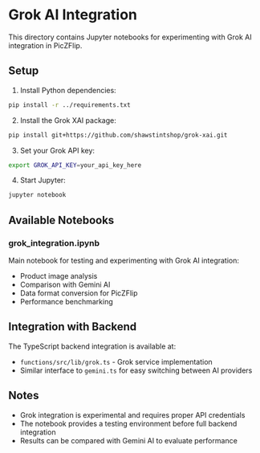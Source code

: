 # Grok AI Integration

This directory contains Jupyter notebooks for experimenting with Grok AI integration in PicZFlip.

## Setup

1. Install Python dependencies:
```bash
pip install -r ../requirements.txt
```

2. Install the Grok XAI package:
```bash
pip install git+https://github.com/shawstintshop/grok-xai.git
```

3. Set your Grok API key:
```bash
export GROK_API_KEY=your_api_key_here
```

4. Start Jupyter:
```bash
jupyter notebook
```

## Available Notebooks

### grok_integration.ipynb
Main notebook for testing and experimenting with Grok AI integration:
- Product image analysis
- Comparison with Gemini AI
- Data format conversion for PicZFlip
- Performance benchmarking

## Integration with Backend

The TypeScript backend integration is available at:
- `functions/src/lib/grok.ts` - Grok service implementation
- Similar interface to `gemini.ts` for easy switching between AI providers

## Notes

- Grok integration is experimental and requires proper API credentials
- The notebook provides a testing environment before full backend integration
- Results can be compared with Gemini AI to evaluate performance
